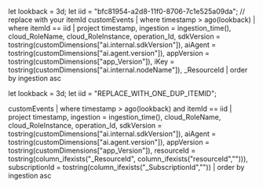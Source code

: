 let lookback = 3d;
let iid = "bfc81954-a2d8-11f0-8706-7c1e525a09da"; // replace with your itemId
customEvents
| where timestamp > ago(lookback)
| where itemId == iid
| project 
    timestamp,
    ingestion = ingestion_time(),
    cloud_RoleName,
    cloud_RoleInstance,
    operation_Id,
    sdkVersion = tostring(customDimensions["ai.internal.sdkVersion"]),
    aiAgent = tostring(customDimensions["ai.agent.version"]),
    appVersion = tostring(customDimensions["app_Version"]),
    iKey = tostring(customDimensions["ai.internal.nodeName"]),
    _ResourceId
| order by ingestion asc



let lookback = 3d;
let iid = "REPLACE_WITH_ONE_DUP_ITEMID";

customEvents
| where timestamp > ago(lookback) and itemId == iid
| project
    timestamp,
    ingestion = ingestion_time(),
    cloud_RoleName,
    cloud_RoleInstance,
    operation_Id,
    sdkVersion = tostring(customDimensions["ai.internal.sdkVersion"]),
    aiAgent    = tostring(customDimensions["ai.agent.version"]),
    appVersion = tostring(customDimensions["app_Version"]),
    resourceId = tostring(column_ifexists("_ResourceId", column_ifexists("resourceId",""))),
    subscriptionId = tostring(column_ifexists("_SubscriptionId",""))
| order by ingestion asc
